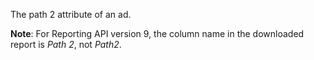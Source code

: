 The path 2 attribute of an ad.

**Note**: For Reporting API version 9, the column name in the downloaded report is *Path 2*, not *Path2*.